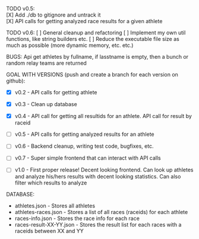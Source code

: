 





TODO v0.5:  
[X] Add ./db to gitignore and untrack it  
[X] API calls for getting analyzed race results for a given athlete  




TODO v0.6:
[ ] General cleanup and refactoring
[ ] Implement my own util functions, like string builders etc.
[ ] Reduce the executable file size as much as possible (more dynamic memory, etc. etc.)




BUGS:
Api get athletes by fullname, if lasstname is empty, then a bunch or random relay teams are returned



GOAL WITH VERSIONS (push and create a branch for each version on github):
 * [X] v0.2 - API calls for getting athlete
 * [X] v0.3 - Clean up database
 * [X] v0.4 - API call for getting all resultids for an athlete. API call for result by raceid
 * [ ] v0.5 - API calls for getting analyzed results for an athlete
 * [ ] v0.6 - Backend cleanup, writing test code, bugfixes, etc.
 * [ ] v0.7 - Super simple frontend that can interact with API calls

 * [ ] v1.0 - First proper release! Decent looking frontend. Can look up athletes and analyze his/hers results with decent looking statistics. Can also filter which results to analyze 


DATABASE:  
 * athletes.json           - Stores all athletes
 * athletes-races.json     - Stores a list of all races (raceids) for each athlete 
 * races-info.json         - Stores the race info for each race
 * races-result-XX-YY.json - Stores the result list for each races with a raceids between XX and YY


